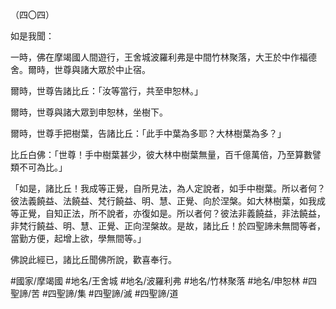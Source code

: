 （四〇四）

如是我聞：

一時，佛在摩竭國人間遊行，王舍城波羅利弗是中間竹林聚落，大王於中作福德舍。爾時，世尊與諸大眾於中止宿。

爾時，世尊告諸比丘：「汝等當行，共至申恕林。」

爾時，世尊與諸大眾到申恕林，坐樹下。

爾時，世尊手把樹葉，告諸比丘：「此手中葉為多耶？大林樹葉為多？」

比丘白佛：「世尊！手中樹葉甚少，彼大林中樹葉無量，百千億萬倍，乃至算數譬類不可為比。」

「如是，諸比丘！我成等正覺，自所見法，為人定說者，如手中樹葉。所以者何？彼法義饒益、法饒益、梵行饒益、明、慧、正覺、向於涅槃。如大林樹葉，如我成等正覺，自知正法，所不說者，亦復如是。所以者何？彼法非義饒益，非法饒益，非梵行饒益、明、慧、正覺、正向涅槃故。是故，諸比丘！於四聖諦未無間等者，當勤方便，起增上欲，學無間等。」

佛說此經已，諸比丘聞佛所說，歡喜奉行。

#國家/摩竭國
#地名/王舍城
#地名/波羅利弗
#地名/竹林聚落
#地名/申恕林
#四聖諦/苦
#四聖諦/集
#四聖諦/滅
#四聖諦/道
